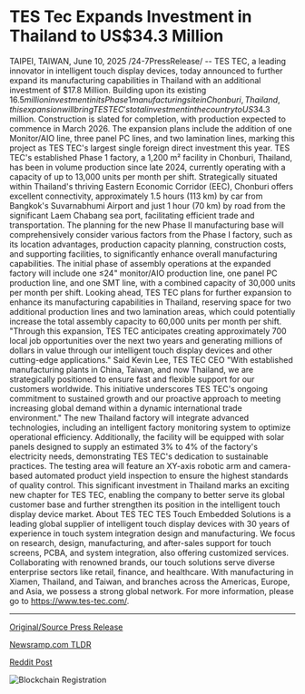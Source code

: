 # TES Tec Expands Investment in Thailand to US$34.3 Million

TAIPEI, TAIWAN, June 10, 2025 /24-7PressRelease/ -- TES TEC, a leading innovator in intelligent touch display devices, today announced to further expand its manufacturing capabilities in Thailand with an additional investment of $17.8 Million. Building upon its existing $16.5 million investment in its Phase 1 manufacturing site in Chonburi, Thailand, this expansion will bring TES TEC's total investment in the country to US$34.3 million. Construction is slated for completion, with production expected to commence in March 2026. The expansion plans include the addition of one Monitor/AIO line, three panel PC lines, and two lamination lines, marking this project as TES TEC's largest single foreign direct investment this year.  TES TEC's established Phase 1 factory, a 1,200 m² facility in Chonburi, Thailand, has been in volume production since late 2024, currently operating with a capacity of up to 13,000 units per month per shift. Strategically situated within Thailand's thriving Eastern Economic Corridor (EEC), Chonburi offers excellent connectivity, approximately 1.5 hours (113 km) by car from Bangkok's Suvarnabhumi Airport and just 1 hour (70 km) by road from the significant Laem Chabang sea port, facilitating efficient trade and transportation. The planning for the new Phase II manufacturing base will comprehensively consider various factors from the Phase I factory, such as its location advantages, production capacity planning, construction costs, and supporting facilities, to significantly enhance overall manufacturing capabilities.  The initial phase of assembly operations at the expanded factory will include one ≤24" monitor/AIO production line, one panel PC production line, and one SMT line, with a combined capacity of 30,000 units per month per shift. Looking ahead, TES TEC plans for further expansion to enhance its manufacturing capabilities in Thailand, reserving space for two additional production lines and two lamination areas, which could potentially increase the total assembly capacity to 60,000 units per month per shift.  "Through this expansion, TES TEC anticipates creating approximately 700 local job opportunities over the next two years and generating millions of dollars in value through our intelligent touch display devices and other cutting-edge applications." Said Kevin Lee, TES TEC CEO "With established manufacturing plants in China, Taiwan, and now Thailand, we are strategically positioned to ensure fast and flexible support for our customers worldwide. This initiative underscores TES TEC's ongoing commitment to sustained growth and our proactive approach to meeting increasing global demand within a dynamic international trade environment."  The new Thailand factory will integrate advanced technologies, including an intelligent factory monitoring system to optimize operational efficiency. Additionally, the facility will be equipped with solar panels designed to supply an estimated 3% to 4% of the factory's electricity needs, demonstrating TES TEC's dedication to sustainable practices. The testing area will feature an XY-axis robotic arm and camera-based automated product yield inspection to ensure the highest standards of quality control. This significant investment in Thailand marks an exciting new chapter for TES TEC, enabling the company to better serve its global customer base and further strengthen its position in the intelligent touch display device market.  About TES TEC TES Touch Embedded Solutions is a leading global supplier of intelligent touch display devices with 30 years of experience in touch system integration design and manufacturing. We focus on research, design, manufacturing, and after-sales support for touch screens, PCBA, and system integration, also offering customized services.  Collaborating with renowned brands, our touch solutions serve diverse enterprise sectors like retail, finance, and healthcare. With manufacturing in Xiamen, Thailand, and Taiwan, and branches across the Americas, Europe, and Asia, we possess a strong global network. For more information, please go to https://www.tes-tec.com/. 

---

[Original/Source Press Release](https://www.24-7pressrelease.com/press-release/523618/tes-tec-expands-investment-in-thailand-to-us343-million)
                    

[Newsramp.com TLDR](https://newsramp.com/curated-news/tes-tec-invests-17-8m-in-thailand-expansion-to-boost-touch-display-production/8a25c743a76dcc73962428a4142c45fd) 

 



[Reddit Post](https://www.reddit.com/r/newsramp/comments/1l7sx1w/tes_tec_invests_178m_in_thailand_expansion_to/) 



![Blockchain Registration](https://cdn.newsramp.app/24-7PressRelease/qrcode/256/10/gold3dER.webp)